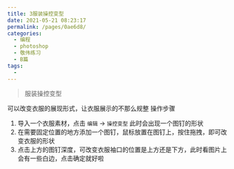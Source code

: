 ```yaml
---
title: 3服装操控变型
date: 2021-05-21 08:23:17
permalink: /pages/0ae6d8/
categories:
  - 编程
  - photoshop
  - 敬伟练习
  - B篇
tags:
  - 
---
```

> 服装操控变型

可以改变衣服的展现形式，让衣服展示的不那么规整
操作步骤

1. 导入一个衣服素材，点击 `编辑` -> `操控变型` 此时会出现一个图钉的形状
2. 在需要固定位置的地方添加一个图钉，鼠标放置在图钉上，按住拖拽，即可改变衣服的形状
3. 点击上方的图钉深度，可改变衣服袖口的位置是上方还是下方，此时看图片上会有一些白边，点击确定就好啦
